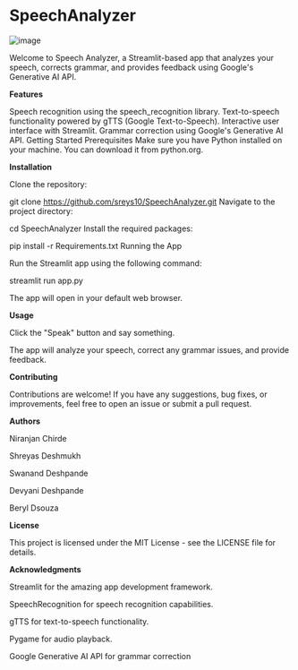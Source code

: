 # SpeechAnalyzer

![image](https://github.com/Sreys10/SpeechAnalyzer/assets/121373734/96dcd5e8-3d1b-472f-8abe-25b178818418)


Welcome to Speech Analyzer, a Streamlit-based app that analyzes your speech, corrects grammar, and provides feedback using Google's Generative AI API.

**Features**

Speech recognition using the speech_recognition library.
Text-to-speech functionality powered by gTTS (Google Text-to-Speech).
Interactive user interface with Streamlit.
Grammar correction using Google's Generative AI API.
Getting Started
Prerequisites
Make sure you have Python installed on your machine. You can download it from python.org.

**Installation**

Clone the repository:

git clone https://github.com/sreys10/SpeechAnalyzer.git
Navigate to the project directory:

cd SpeechAnalyzer
Install the required packages:

pip install -r Requirements.txt
Running the App

Run the Streamlit app using the following command:

streamlit run app.py

The app will open in your default web browser.

**Usage**

Click the "Speak" button and say something.

The app will analyze your speech, correct any grammar issues, and provide feedback.

**Contributing**

Contributions are welcome! If you have any suggestions, bug fixes, or improvements, feel free to open an issue or submit a pull request.

**Authors**

Niranjan Chirde 

Shreyas Deshmukh

Swanand Deshpande 

Devyani Deshpande

Beryl Dsouza 

**License**

This project is licensed under the MIT License - see the LICENSE file for details.

**Acknowledgments**

Streamlit for the amazing app development framework.

SpeechRecognition for speech recognition capabilities.

gTTS for text-to-speech functionality.

Pygame for audio playback.

Google Generative AI API for grammar correction
